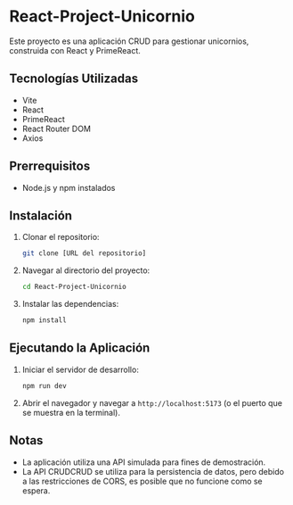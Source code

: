 # React-Project-Unicornio

Este proyecto es una aplicación CRUD para gestionar unicornios, construida con React y PrimeReact.

## Tecnologías Utilizadas

*   Vite
*   React
*   PrimeReact
*   React Router DOM
*   Axios

## Prerrequisitos

*   Node.js y npm instalados

## Instalación

1.  Clonar el repositorio:

    ```bash
    git clone [URL del repositorio]
    ```

2.  Navegar al directorio del proyecto:

    ```bash
    cd React-Project-Unicornio
    ```

3.  Instalar las dependencias:

    ```bash
    npm install
    ```

## Ejecutando la Aplicación

1.  Iniciar el servidor de desarrollo:

    ```bash
    npm run dev
    ```

2.  Abrir el navegador y navegar a `http://localhost:5173` (o el puerto que se muestra en la terminal).

## Notas

*   La aplicación utiliza una API simulada para fines de demostración.
*   La API CRUDCRUD se utiliza para la persistencia de datos, pero debido a las restricciones de CORS, es posible que no funcione como se espera.
